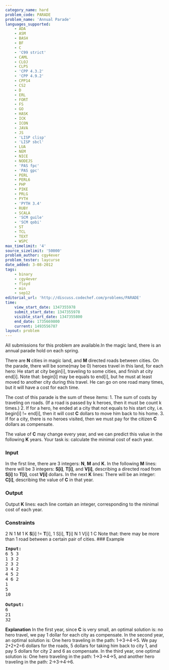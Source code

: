 ```yaml
---
category_name: hard
problem_code: PARADE
problem_name: 'Annual Parade'
languages_supported:
    - ADA
    - ASM
    - BASH
    - BF
    - C
    - 'C99 strict'
    - CAML
    - CLOJ
    - CLPS
    - 'CPP 4.3.2'
    - 'CPP 4.9.2'
    - CPP14
    - CS2
    - D
    - ERL
    - FORT
    - FS
    - GO
    - HASK
    - ICK
    - ICON
    - JAVA
    - JS
    - 'LISP clisp'
    - 'LISP sbcl'
    - LUA
    - NEM
    - NICE
    - NODEJS
    - 'PAS fpc'
    - 'PAS gpc'
    - PERL
    - PERL6
    - PHP
    - PIKE
    - PRLG
    - PYTH
    - 'PYTH 3.4'
    - RUBY
    - SCALA
    - 'SCM guile'
    - 'SCM qobi'
    - ST
    - TCL
    - TEXT
    - WSPC
max_timelimit: '4'
source_sizelimit: '50000'
problem_author: cgy4ever
problem_tester: laycurse
date_added: 3-08-2012
tags:
    - binary
    - cgy4ever
    - floyd
    - min
    - sep12
editorial_url: 'http://discuss.codechef.com/problems/PARADE'
time:
    view_start_date: 1347355978
    submit_start_date: 1347355978
    visible_start_date: 1347355800
    end_date: 1735669800
    current: 1493556787
layout: problem
---
```

All submissions for this problem are available.In the magic land, there is an annual parade hold on each spring. 

There are **N** cities in magic land, and **M** directed roads between cities. 
On the parade, there will be some(may be 0) heroes travel in this land, for each hero: He start at city begin\[i\], traveling to some cities, and finish at city end\[i\]. Note that: begin\[i\] may be equals to end\[i\], but he must at least moved to another city during this travel. He can go on one road many times, but it will have a cost for each time. 

The cost of this parade is the sum of these items: 
1\. The sum of costs by traveling on roads. (If a road is passed by k heroes, then it must be count k times.) 
2\. If for a hero, he ended at a city that not equals to his start city, i.e. begin\[i\] != end\[i\], then it will cost **C** dollars to move him back to his home. 
3\. If for a city, there is no heroes visited, then we must pay for the citizen **C** dollars as compensate. 

The value of **C** may change every year, and we can predict this value in the following **K** years. Your task is: calculate the minimal cost of each year.

### Input

In the first line, there are 3 integers: **N**, **M** and **K**. 
In the following **M** lines: 
there will be 3 integers: **S\[i\]**, **T\[i\]**, and **V\[i\]**, describing a directed road from **S\[i\]** to **T\[i\]**, cost **V\[i\]** dollars. 
In the next **K** lines: There will be an integer: **C\[i\]**, describing the value of **C** in that year.

### Output

Output **K** lines: each line contain an integer, corresponding to the minimal cost of each year.

### Constraints

2 N 1 M 1 K **S**\[i\] != **T**\[i\], 1 S\[i\], **T**\[i\] N 
1 V\[i\] 1 C Note that: there may be more than 1 road between a certain pair of cities. ### Example

<pre>
<b>Input:</b>
6 5 3
1 3 2
2 3 2
3 4 2
4 5 2
4 6 2
1
5
10

<b>Output:</b>
6
21
32
</pre>
**Explanation**
In the first year, since **C** is very small, an optimal solution is: no hero travel, we pay 1 dollar for each city as compensate. 
In the second year, an optimal solution is: One hero traveling in the path: 1->3->4->5. We pay 2+2+2=6 dollars for the roads, 5 dollars for taking him back to city 1, and pay 5 dollars for city 2 and 6 as compensate. 
In the third year, one optimal solution is: One hero traveling in the path: 1->3->4->5, and another hero traveling in the path: 2->3->4->6.
